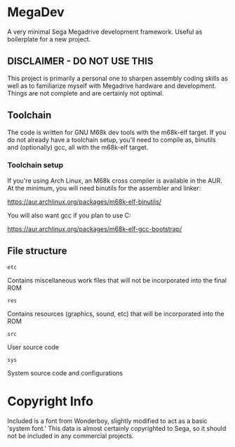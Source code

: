 # MegaDev
A very minimal Sega Megadrive development framework. Useful as boilerplate for a new project.

## DISCLAIMER - DO NOT USE THIS
This project is primarily a personal one to sharpen assembly coding skills as well as to familiarize myself with Megadrive hardware and development. Things are not complete and are certainly not optimal.

## Toolchain
The code is written for GNU M68k dev tools with the m68k-elf target. If you do not already have a toolchain setup, you'll need to compile as, binutils and (optionally) gcc, all with the m68k-elf target.

### Toolchain setup
If you're using Arch Linux, an M68k cross compiler is available in the AUR. At the minimum, you will need binutils for the assembler and linker:

https://aur.archlinux.org/packages/m68k-elf-binutils/

You will also want gcc if you plan to use C:

https://aur.archlinux.org/packages/m68k-elf-gcc-bootstrap/

## File structure
```etc```

Contains miscellaneous work files that will not be incorporated into the final ROM

```res```

Contains resources (graphics, sound, etc) that will be incorporated into the ROM

```src```

User source code

```sys```

System source code and configurations

# Copyright Info
Included is a font from Wonderboy, slightly modified to act as a basic 'system font.' This data is almost certainly copyrighted to Sega, so it should not be included in any commercial projects.
